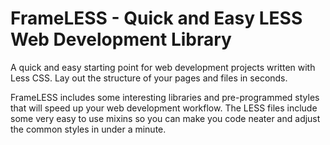 # FrameLESS - Quick and Easy LESS Web Development Library
A quick and easy starting point for web development projects written with Less CSS. Lay out the structure of your pages and files in seconds.

FrameLESS includes some interesting libraries and pre-programmed styles that will speed up your web development workflow. The LESS files include some very easy to use mixins so you can make you code neater and adjust the common styles in under a minute.
